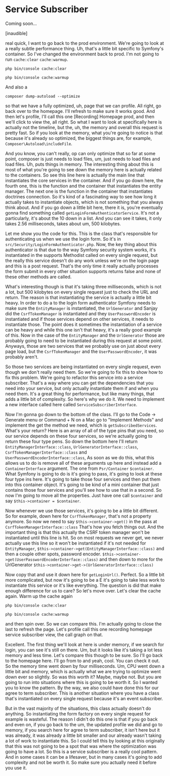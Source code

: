 # Service Subscriber

Coming soon...

[inaudible]

real quick, I want to go back to the prod environment. We're going to look at a
really subtle performance thing. Uh, that's a little bit specific to Symfony's
container. So I've changed the environment back to prod. I'm not going to run 
`cache:clear` `cache:warmup`. 

```terminal-silent
php bin/console cache:clear
```

```terminal-silent
php bin/console cache:warmup
```

And also a 

```terminal
composer dump-autoload --optimize
```

so that we have a fully optimized, uh, page that we can profile. All right, go back over to the
homepage. I'll refresh to make sure it works good. And then let's profile, I'll call
this one [Recording] Homepage prod, and then we'll click to view the, all
right. So what I want to look at specifically here is actually not the timeline, but
the, uh, the memory and overall this request is pretty fast. So if you look at the
memory, what you're going to notice is that because it's already so optimized, the
biggest things are, for example, `Composer\Autoload\includeFile`.

And you know, you can't really, op can only optimize that so far at some point,
composer is just needs to load files, um, just needs to load files and load files.
Uh, puts things in memory. The interesting thing about this is most of what you're
going to see down the memory here is actually related to the containers. So see this
line here is actually the main line that instantiates the core services in the
container. And if you go down here, the fourth one, this is the function and the
container that instantiates the entity manager. The next one is the function in the
container that instantiates doctrines connection. So it's kind of a fascinating way
to see how long it actually takes to instantiate objects, which is not something that
you always think about. And if you go down a little bit here, there it is, you're
eventually gonna find something called `getLoginFormAuthenticatorService`. It's not
a particularly, it's about the 10 down in a list. And you can see it takes, it only
takes 2.56 milliseconds, takes about um, 500 kilobytes.

Let me show you the code for this. This is the class that's responsible for
authenticating us when we use the login form. So it's in 
`src/Security/LoginFormAuthenticator.php`. Now, the key thing about this authenticator 
is that due to the way Symfony security system works, it's instantiated in the supports 
Methodist called on every single request, but the really this service doesn't do any 
work unless we're on the login page and this is a post request. That's the only time 
it really actually processes the form submit in every other situation supports 
returns false and none of these other methods are called.

What's interesting though is that it's taking three milliseconds, which is not a lot,
but 500 kilobytes on every single request just to check the URL and return. The
reason is that instantiating the service is actually a little bit heavy. In order to
do a to the login form authenticator Symfony needs to make sure the `EntityManager`
is instantiated, the `UrlGenerator`  and Sanjay did the `CsrfTokenManager` is
instantiated and they `UserPasswordEncoder` is instantiated and if those services
depend on other services, it needs to instantiate those. The point does it sometimes
the instantiation of a service can be heavy and while this one isn't that heavy, it's
a really good example of this. Now in the case of the `EntityManager` and the `UrlGenerator`
those are probably going to need to be instantiated during this request at
some point. Anyways, those are two services that we probably use on just about every
page load, but the `CsrfTokenManager` and the `UserPasswordEncoder`, it was probably
aren't.

So those two services are being instantiated on every single request, even though we
don't really need them. So we're going to fix this to show how to fix this problem.
We're going to refactor this service into a service subscriber. That's a way where
you can get the dependencies that you need into your service, but only actually
instantiate them if and when you need them. It's a great thing for performance, but
like many things, that adds a little bit of complexity. So here's why we do it. We
need to implement a new interface called here called `ServiceSubscriberInterface`.

Now I'm gonna go down to the bottom of the class. I'll go to the Code -> Generate
menu or Command + N on a Mac go to "Implement Methods" and implement the get the
method we need, which is `getSubscribedServices`. What's your return? Here is an
array of all of the type pins that you need, so our service depends on these four
services, so we're actually going to return these four type pens. So down the bottom
here I'll return `EntityManagerInterface::class`, `UrlGeneratorInterface::class`,
`CsrfTokenManagerInterface::class` and `UserPasswordEncoderInterface::class`,
As soon as we do this, what this allows us to do is remove all of these
arguments up here and instead add a `ContainerInterface` argument. The one from 
`Psr/Container` `$container`. What Symfony is going to do is it's going to pass, it's going
to look at these four type ins here. It's going to take those four services and then
put them into this container object. It's going to be kind of a mini container that
just contains those four services and you'll see how to use that in a second. So now
I'm going to move all the properties. Just have one call `$container` and say
`$this->container = $container`.

Now whenever we use those services, it's going to be a little bit different. So for
example, down here for `CsrfTokenManager`, that's not a property anymore. So now we
need to say `$this->container->get()` in the pass at `CsrfTokenManagerInterface::class`
That's how you fetch things out. And the important thing is that
this actually the CSRF token manager won't be instantiated until this line is hit. So
on most requests we never get, we never actually use this line so it won't be
instantiated if it's not needed for `EntityManager`, 
`$this->container->get(EntityManagerInterface::class)` and then a couple other spots, 
password encoder. `$this->container->get(UserPasswordEncoderInterface::class)` and 
then down to more for the UrlGenerator `$this->container->get->(UrlGeneratorInterface::class)`

Now copy that and use it down here for `getLoginUrl()`. Perfect. So a little
bit more complicated, but now it's going to be a E it's going to take less work to
instantiate this service or it's like everything. The question is did that make
enough difference for us to care? So let's move over. Let's clear the cache again.
Warm up the cache again 

```terminal-silent
php bin/console cache:clear
```

```terminal-silent
php bin/console cache:warmup
```

and then spin over. So we can compare this. I'm actually
going to close the last to refresh the page. Let's profile call this one recording
homepage service subscriber view, the call graph on that.

Excellent. The first thing we'll look at here is under memory, if we search for
login, you can see it's still on there. Um, but it looks like it's taking a lot less
memory and less time. Let's compare this though to be sure. So I'll go back to the
homepage here. I'll go from to and yeah, cool. You can check it out. So the memory
time went down by four milliseconds. Um, CPU went down a little bit and memory, which
is actually what we are trying to optimize went down ever so slightly. So was this
worth it? Maybe, maybe not. But you are going to run into situations where this is
going to be worth it. So I wanted you to know the pattern. By the way, we also could
have done this for our agree to term subscriber. This is another situation where you
have a class that's instantiated on every single request because it's an event
subscriber.

But in the vast majority of the situations, this class actually doesn't do anything.
So instantiating the form factory on every single request for example is wasteful.
The reason I didn't do this one is that if you go back and even on, if you go back to
the um, the updated profile we did and go to memory, if you search here for agree to
term subscriber, it isn't here but it was already, it was already a little bit
smaller and our already wasn't taking a lot of work to instantiate this. So I could
tell this by looking at this originally that this was not going to be a spot that was
where the optimization was going to have a lot. So this is a service subscriber is a
really cool pattern. And in some cases it can be a lifesaver, but in many cases it's
going to add complexity and not be worth it. So make sure you actually need it before
you use it.